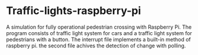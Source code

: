 # Traffic-lights-raspberry-pi
A simulation for fully operational pedestrian crossing with Raspberry Pi. The program consists of traffic light system for cars and a traffic light system for pedestrians with a button. 
The interrupt file implements a built-in method of raspberry pi.
the second file achives the detection of change with polling. 
